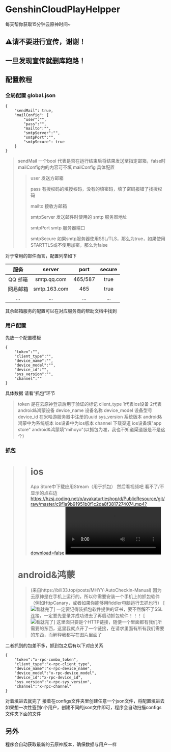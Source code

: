 # GenshinCloudPlayHelpper

每天帮你获取15分钟云原神时间~

## ⚠️请不要进行宣传，谢谢！

## 一旦发现宣传就删库跑路！

## 配置教程

### 全局配置 global.json

```
{
    "sendMail": true,
    "mailConfig": {
        "user":"",
        "pass":"",
        "mailto":"",
        "smtpServer":"",
        "smtpPort":"",
        "smtpSecure": true
    }
}
```

> sendMail   一个bool 代表是否在运行结束后将结果发送至指定邮箱，false时mailConfig内的内容可不填
> mailConfig 具体配置
> 
> > user 发送方邮箱
> > 
> > pass 有授权码的填授权码，没有的填密码，填了密码报错了找授权码
> > 
> > mailto 接收方邮箱
> > 
> > smtpServer 发送邮件时使用的 smtp 服务器地址
> > 
> > smtpPort smtp 服务器端口
> > 
> > smtpSecure 如果smtp服务器使用SSL/TLS，那么为true，如果使用STARTTLS或不使用加密，那么为false

对于常用的邮件而言，配置列举如下

| 服务    | server       | port    | secure |
|:-----:|:------------:|:-------:|:------:|
| QQ 邮箱 | smtp.qq.com  | 465/587 | true   |
| 网易邮箱  | smtp.163.com | 465     | true   |
| ...   | ...          | ...     | ...    |

其余邮箱服务的配置可以在对应服务商的帮助文档中找到

### 用户配置

先放一个配置模板

```
{
    "token":"",
    "client_type":"",
    "device_name":"",
    "device_model":"",
    "device_id":"",
    "sys_version":"",
    "channel":""
}
```

具体数据 请看“抓包”环节

> token 是在云原神登录后用于验证的标记
> client_type 1代表ios设备 2代表android&鸿蒙设备
> device_name 设备名称
> device_model 设备型号
> device_id 在米哈游服务器中注册的uuid
> sys_version 系统版本 android&鸿蒙中为系统版本 ios设备中为ios版本
> channel 下载渠道 ios设备填"app store" android&鸿蒙填"mihoyo"(以抓包为准，我也不知道渠道服是不是这个)

### 抓包

> > # ios
> > 
> > App Store中下载应用Stream（用于抓包）
> > 然后看视频吧
> > 看不了/不显示的点右边 https://hzsj.coding.net/p/ayakaturtleshop/d/PublicResource/git/raw/master/c9f1a9b91951b0f1c2da8f3817274074.mp4?download=false
> > <video src="https://hzsj.coding.net/p/ayakaturtleshop/d/PublicResource/git/raw/master/c9f1a9b91951b0f1c2da8f3817274074.mp4?download=false"></video>
> 
> # android&鸿蒙
> 
> > (来自https://bili33.top/posts/MHYY-AutoCheckin-Manual)
> > 因为云原神是在手机上运行的，所以你需要安装一个手机上的抓包软件（例如HttpCanary，或者如果你能够用fiddler电脑运行去抓也行）
> > [![看就完了](https://cdn.bilicdn.tk/gh/Vikutorika/assets@master/img/Github/MHYY-AutoCheckin/HTTPCANARY-Result.jpg?download=false)]
> > 一定要记得装抓包软件提供的证书，要不然解不了SSL连接，一定要先登录并成功进去了再启动抓包软件！！！
> > [![看就完了](https://cdn.bilicdn.tk/gh/Vikutorika/assets@master/img/Github/MHYY-AutoCheckin/HTTPS-REQUEST-RESULT.png?download=false)]
> > 这里面只要是个HTTP链接，随便一个里面都有我们所需要的东西，这里我就点开了一个链接，在请求里面有所有我们需要的东西，而解释我都写在图片里面了

二者抓到的包差不多，抓到包之后有以下对应关系

```-
{
    "token":"x-rpc-combo_token",
    "client_type":"x-rpc-client_type",
    "device_name":"x-rpc-device_name",
    "device_model":"x-rpc-device_model",
    "device_id":"x-rpc-device_id",
    "sys_version":"x-rpc-sys_version",
    "channel":"x-rpc-channel"
}
```

对着填进去就完了
接着在configs文件夹里创建任意一个json文件，将配置填进去
如果想一次性签到n个用户，创建不同的json文件即可，程序会自动扫描configs文件夹下面的文件

## 另外

程序会自动获取最新的云原神版本，确保数据与用户一样